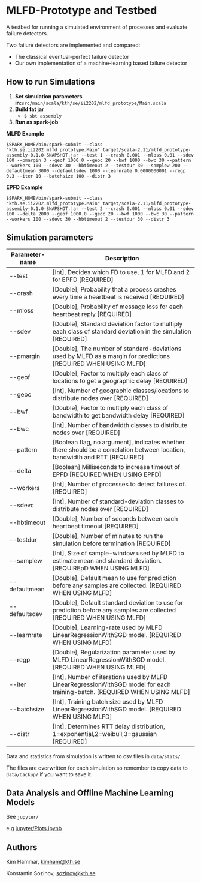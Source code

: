 # MLFD-Prototype and Testbed

 A testbed for running a simulated environment of processes and evaluate failure detectors.

 Two failure detectors are implemented and compared:

 - The classical eventual-perfect failure detector
 - Our own implementation of a machine-learning based failure detector

## How to run Simulations

1. **Set simulation parameters in:**`src/main/scala/kth/se/ii2202/mlfd_prototype/Main.scala`
2. **Build fat jar**
   - `$ sbt assembly`
3. **Run as spark-job**

**MLFD Example**
```
$SPARK_HOME/bin/spark-submit --class "kth.se.ii2202.mlfd_prototype.Main" target/scala-2.11/mlfd_prototype-assembly-0.1.0-SNAPSHOT.jar --test 1 --crash 0.001 --mloss 0.01 --sdev 100 --pmargin 3 --geof 1000.0 --geoc 20 --bwf 1000 --bwc 30 --pattern --workers 100 --sdevc 30 --hbtimeout 2 --testdur 30 --samplew 200 --defaultmean 3000 --defaultsdev 1000 --learnrate 0.0000000001 --regp 0.3 --iter 10 --batchsize 100 --distr 3
```
**EPFD Example**
```
$SPARK_HOME/bin/spark-submit --class "kth.se.ii2202.mlfd_prototype.Main" target/scala-2.11/mlfd_prototype-assembly-0.1.0-SNAPSHOT.jar --test 2 --crash 0.001 --mloss 0.01 --sdev 100 --delta 2000 --geof 1000.0 --geoc 20 --bwf 1000 --bwc 30 --pattern --workers 100 --sdevc 30 --hbtimeout 2 --testdur 30 --distr 3
```

## Simulation parameters

| Parameter-name | Description                                                                                                                   |
| -----          | -----------                                                                                                                   |
| --test         | [Int], Decides which FD to use, 1 for MLFD and 2 for EPFD [REQUIRED]                                                          |
| --crash        | [Double], Probability that a process crashes every time a heartbeat is received [REQUIRED]                                    |
| --mloss        | [Double], Probability of message loss for each heartbeat reply [REQUIRED]                                                     |
| --sdev         | [Double], Standard deviation factor to multiply each class of standard deviation in the simulation [REQUIRED]                 |
| --pmargin      | [Double], The number of standard-deviations used by MLFD as a margin for predictions [REQUIRED WHEN USING MLFD]               |
| --geof         | [Double], Factor to multiply each class of locations to get a geographic delay [REQUIRED]                                     |
| --geoc         | [Int], Number of geographic classes/locations to distribute nodes over  [REQUIRED]                                            |
| --bwf          | [Double], Factor to multiply each class of bandwidth to get bandwidth delay [REQUIRED]                                        |
| --bwc          | [Int], Number of bandwidth classes to distribute nodes over [REQUIRED]                                                        |
| --pattern      | [Boolean flag, no argument], indicates whether there should be a correlation between location, bandwidth and RTT [REQUIRED]   |
| --delta        | [Boolean] Milliseconds to increase timeout of EPFD [REQUIRED WHEN USING EPFD]                                                 |
| --workers      | [Int], Number of processes to detect failures of. [REQUIRED]                                                                  |
| --sdevc        | [Int], Number of standard-deviation classes to distribute nodes over [REQUIRED]                                               |
| --hbtimeout    | [Double], Number of seconds between each heartbeat timeout [REQUIRED]                                                         |
| --testdur      | [Double], Number of minutes to run the simulation before termination [REQUIRED]                                               |
| --samplew      | [Int], Size of sample-window used by MLFD to estimate mean and standard deviation. [REQUIREpD WHEN USING MLFD]                |
| --defaultmean  | [Double], Default mean to use for prediction before any samples are collected. [REQUIRED WHEN USING MLFD]                     |
| --defaultsdev  | [Double], Default standard deviation to use for prediction before any samples are collected [REQUIRED WHEN USING MLFD]        |
| --learnrate    | [Double], Learning-rate used by MLFD LinearRegressionWithSGD model. [REQUIRED WHEN USING MLFD]                                |
| --regp         | [Double], Regularization parameter used by MLFD LinearRegressionWithSGD model. [REQUIRED WHEN USING MLFD]                     |
| --iter         | [Int], Number of iterations used by MLFD LinearRegressionWithSGD model for each training-batch. [REQUIRED WHEN USING MLFD]    |
| --batchsize    | [Int], Training batch size used by MLFD LinearRegressionWithSGD model. [REQUIRED WHEN USING MLFD]                             |
| --distr        | [Int], Determines RTT delay distribution, 1=exponential,2=weibull,3=gaussian  [REQUIRED]                                      |

Data and statistics from simulation is written to csv files in `data/stats/`.

The files are overwritten for each simulation so remember to copy data to `data/backup/` if you want to save it.

## Data Analysis and Offline Machine Learning Models

See `jupyter/`

e.g [jupyter/Plots.ipynb](jupyter/Plots.ipynb)

## Authors

Kim Hammar, kimham@kth.se

Konstantin Sozinov, sozinov@kth.se
